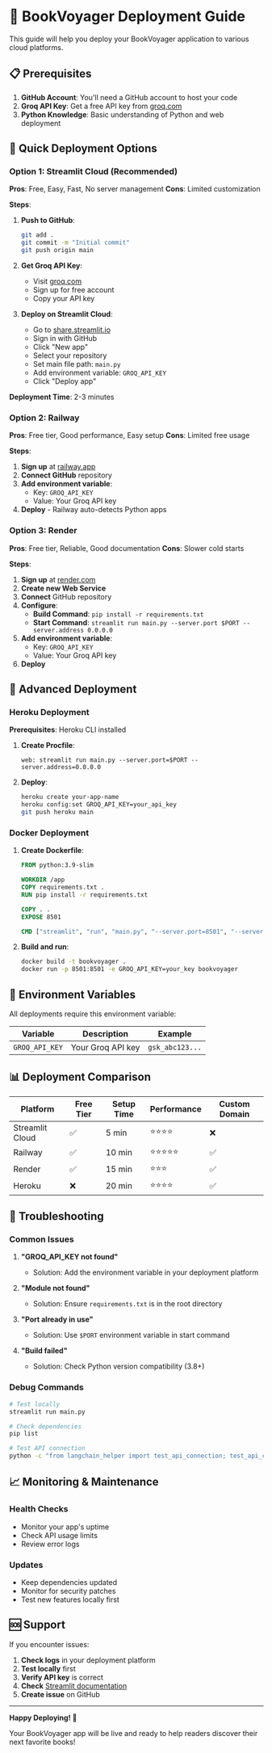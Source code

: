 # 🚀 BookVoyager Deployment Guide

This guide will help you deploy your BookVoyager application to various cloud platforms.

## 📋 Prerequisites

1. **GitHub Account**: You'll need a GitHub account to host your code
2. **Groq API Key**: Get a free API key from [groq.com](https://groq.com)
3. **Python Knowledge**: Basic understanding of Python and web deployment

## 🎯 Quick Deployment Options

### Option 1: Streamlit Cloud (Recommended)

**Pros**: Free, Easy, Fast, No server management
**Cons**: Limited customization

**Steps**:
1. **Push to GitHub**:
   ```bash
   git add .
   git commit -m "Initial commit"
   git push origin main
   ```

2. **Get Groq API Key**:
   - Visit [groq.com](https://groq.com)
   - Sign up for free account
   - Copy your API key

3. **Deploy on Streamlit Cloud**:
   - Go to [share.streamlit.io](https://share.streamlit.io)
   - Sign in with GitHub
   - Click "New app"
   - Select your repository
   - Set main file path: `main.py`
   - Add environment variable: `GROQ_API_KEY`
   - Click "Deploy app"

**Deployment Time**: 2-3 minutes

### Option 2: Railway

**Pros**: Free tier, Good performance, Easy setup
**Cons**: Limited free usage

**Steps**:
1. **Sign up** at [railway.app](https://railway.app)
2. **Connect GitHub** repository
3. **Add environment variable**:
   - Key: `GROQ_API_KEY`
   - Value: Your Groq API key
4. **Deploy** - Railway auto-detects Python apps

### Option 3: Render

**Pros**: Free tier, Reliable, Good documentation
**Cons**: Slower cold starts

**Steps**:
1. **Sign up** at [render.com](https://render.com)
2. **Create new Web Service**
3. **Connect** GitHub repository
4. **Configure**:
   - **Build Command**: `pip install -r requirements.txt`
   - **Start Command**: `streamlit run main.py --server.port $PORT --server.address 0.0.0.0`
5. **Add environment variable**:
   - Key: `GROQ_API_KEY`
   - Value: Your Groq API key
6. **Deploy**

## 🔧 Advanced Deployment

### Heroku Deployment

**Prerequisites**: Heroku CLI installed

1. **Create Procfile**:
   ```
   web: streamlit run main.py --server.port=$PORT --server.address=0.0.0.0
   ```

2. **Deploy**:
   ```bash
   heroku create your-app-name
   heroku config:set GROQ_API_KEY=your_api_key
   git push heroku main
   ```

### Docker Deployment

1. **Create Dockerfile**:
   ```dockerfile
   FROM python:3.9-slim
   
   WORKDIR /app
   COPY requirements.txt .
   RUN pip install -r requirements.txt
   
   COPY . .
   EXPOSE 8501
   
   CMD ["streamlit", "run", "main.py", "--server.port=8501", "--server.address=0.0.0.0"]
   ```

2. **Build and run**:
   ```bash
   docker build -t bookvoyager .
   docker run -p 8501:8501 -e GROQ_API_KEY=your_key bookvoyager
   ```

## 🔑 Environment Variables

All deployments require this environment variable:

| Variable | Description | Example |
|----------|-------------|---------|
| `GROQ_API_KEY` | Your Groq API key | `gsk_abc123...` |

## 📊 Deployment Comparison

| Platform | Free Tier | Setup Time | Performance | Custom Domain |
|----------|-----------|------------|-------------|---------------|
| Streamlit Cloud | ✅ | 5 min | ⭐⭐⭐⭐ | ❌ |
| Railway | ✅ | 10 min | ⭐⭐⭐⭐⭐ | ✅ |
| Render | ✅ | 15 min | ⭐⭐⭐ | ✅ |
| Heroku | ❌ | 20 min | ⭐⭐⭐⭐ | ✅ |

## 🐛 Troubleshooting

### Common Issues

1. **"GROQ_API_KEY not found"**
   - Solution: Add the environment variable in your deployment platform

2. **"Module not found"**
   - Solution: Ensure `requirements.txt` is in the root directory

3. **"Port already in use"**
   - Solution: Use `$PORT` environment variable in start command

4. **"Build failed"**
   - Solution: Check Python version compatibility (3.8+)

### Debug Commands

```bash
# Test locally
streamlit run main.py

# Check dependencies
pip list

# Test API connection
python -c "from langchain_helper import test_api_connection; test_api_connection()"
```

## 📈 Monitoring & Maintenance

### Health Checks
- Monitor your app's uptime
- Check API usage limits
- Review error logs

### Updates
- Keep dependencies updated
- Monitor for security patches
- Test new features locally first

## 🆘 Support

If you encounter issues:

1. **Check logs** in your deployment platform
2. **Test locally** first
3. **Verify API key** is correct
4. **Check** [Streamlit documentation](https://docs.streamlit.io)
5. **Create issue** on GitHub

---

**Happy Deploying! 🚀**

Your BookVoyager app will be live and ready to help readers discover their next favorite books! 